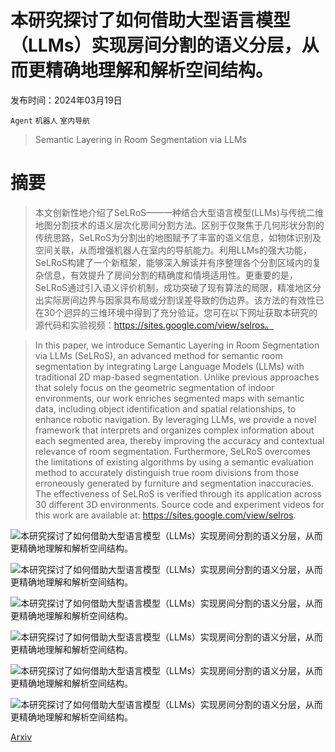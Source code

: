 # 本研究探讨了如何借助大型语言模型（LLMs）实现房间分割的语义分层，从而更精确地理解和解析空间结构。

发布时间：2024年03月19日

`Agent` `机器人` `室内导航`

> Semantic Layering in Room Segmentation via LLMs

# 摘要

> 本文创新性地介绍了SeLRoS——一种结合大型语言模型(LLMs)与传统二维地图分割技术的语义层次化房间分割方法。区别于仅聚焦于几何形状分割的传统思路，SeLRoS为分割出的地图赋予了丰富的语义信息，如物体识别及空间关联，从而增强机器人在室内的导航能力。利用LLMs的强大功能，SeLRoS构建了一个新框架，能够深入解读并有序整理各个分割区域内的复杂信息，有效提升了房间分割的精确度和情境适用性。更重要的是，SeLRoS通过引入语义评价机制，成功突破了现有算法的局限，精准地区分出实际房间边界与因家具布局或分割误差导致的伪边界。该方法的有效性已在30个迥异的三维环境中得到了充分验证。您可在以下网址获取本研究的源代码和实验视频：https://sites.google.com/view/selros。

> In this paper, we introduce Semantic Layering in Room Segmentation via LLMs (SeLRoS), an advanced method for semantic room segmentation by integrating Large Language Models (LLMs) with traditional 2D map-based segmentation. Unlike previous approaches that solely focus on the geometric segmentation of indoor environments, our work enriches segmented maps with semantic data, including object identification and spatial relationships, to enhance robotic navigation. By leveraging LLMs, we provide a novel framework that interprets and organizes complex information about each segmented area, thereby improving the accuracy and contextual relevance of room segmentation. Furthermore, SeLRoS overcomes the limitations of existing algorithms by using a semantic evaluation method to accurately distinguish true room divisions from those erroneously generated by furniture and segmentation inaccuracies. The effectiveness of SeLRoS is verified through its application across 30 different 3D environments. Source code and experiment videos for this work are available at: https://sites.google.com/view/selros.

![本研究探讨了如何借助大型语言模型（LLMs）实现房间分割的语义分层，从而更精确地理解和解析空间结构。](../../../paper_images/2403.12920/x1.png)

![本研究探讨了如何借助大型语言模型（LLMs）实现房间分割的语义分层，从而更精确地理解和解析空间结构。](../../../paper_images/2403.12920/x2.png)

![本研究探讨了如何借助大型语言模型（LLMs）实现房间分割的语义分层，从而更精确地理解和解析空间结构。](../../../paper_images/2403.12920/x3.png)

![本研究探讨了如何借助大型语言模型（LLMs）实现房间分割的语义分层，从而更精确地理解和解析空间结构。](../../../paper_images/2403.12920/x4.png)

![本研究探讨了如何借助大型语言模型（LLMs）实现房间分割的语义分层，从而更精确地理解和解析空间结构。](../../../paper_images/2403.12920/x5.png)

![本研究探讨了如何借助大型语言模型（LLMs）实现房间分割的语义分层，从而更精确地理解和解析空间结构。](../../../paper_images/2403.12920/x6.png)

[Arxiv](https://arxiv.org/abs/2403.12920)